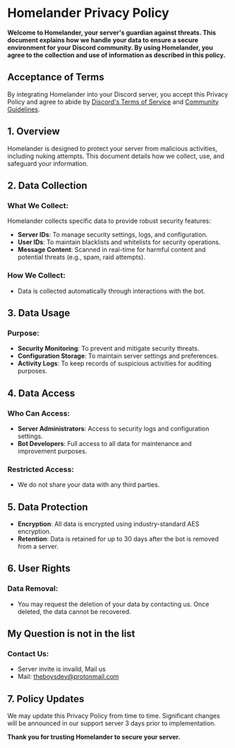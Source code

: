 # Homelander Privacy Policy

**Welcome to Homelander, your server's guardian against threats. This document explains how we handle your data to ensure a secure environment for your Discord community. By using Homelander, you agree to the collection and use of information as described in this policy.**

## Acceptance of Terms

By integrating Homelander into your Discord server, you accept this Privacy Policy and agree to abide by [Discord's Terms of Service](https://discord.com/terms) and [Community Guidelines](https://discord.com/guidelines).

## 1. Overview

Homelander is designed to protect your server from malicious activities, including nuking attempts. This document details how we collect, use, and safeguard your information.

## 2. Data Collection

### What We Collect:

Homelander collects specific data to provide robust security features:
- **Server IDs**: To manage security settings, logs, and configuration.
- **User IDs**: To maintain blacklists and whitelists for security operations.
- **Message Content**: Scanned in real-time for harmful content and potential threats (e.g., spam, raid attempts).

### How We Collect:
- Data is collected automatically through interactions with the bot.

## 3. Data Usage

### Purpose:
- **Security Monitoring**: To prevent and mitigate security threats.
- **Configuration Storage**: To maintain server settings and preferences.
- **Activity Logs**: To keep records of suspicious activities for auditing purposes.

## 4. Data Access

### Who Can Access:
- **Server Administrators**: Access to security logs and configuration settings.
- **Bot Developers**: Full access to all data for maintenance and improvement purposes.

### Restricted Access:
- We do not share your data with any third parties.

## 5. Data Protection

- **Encryption**: All data is encrypted using industry-standard AES encryption.
- **Retention**: Data is retained for up to 30 days after the bot is removed from a server.

## 6. User Rights

### Data Removal:
- You may request the deletion of your data by contacting us. Once deleted, the data cannot be recovered.

## My Question is not in the list
### Contact Us:

- Server invite is invaild, Mail us
- Mail: theboysdev@protonmail.com

## 7. Policy Updates

We may update this Privacy Policy from time to time. Significant changes will be announced in our support server 3 days prior to implementation.

**Thank you for trusting Homelander to secure your server.**
